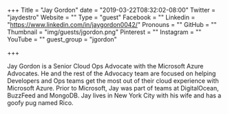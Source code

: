 +++
Title = "Jay Gordon"
date = "2019-03-22T08:32:02-08:00"
Twitter = "jaydestro"
Website = ""
Type = "guest"
Facebook = ""
Linkedin = "https://www.linkedin.com/in/jaygordon0042/"
Pronouns = ""
GitHub = ""
Thumbnail = "img/guests/jgordon.png"
Pinterest = ""
Instagram = ""
YouTube = ""
guest_group = "jgordon"

+++

Jay Gordon is a Senior Cloud Ops Advocate with the Microsoft Azure Advocates. He and the rest of the Advocacy team are focused on helping Developers and Ops teams get the most out of their cloud experience with Microsoft Azure. Prior to Microsoft, Jay was part of teams at DigitalOcean, BuzzFeed and MongoDB. Jay lives in New York City with his wife and has a goofy pug named Rico.
